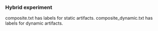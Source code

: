### Hybrid experiment

composite.txt has labels for static artifacts.
composite_dynamic.txt has labels for dynamic artifacts.

